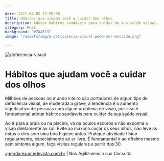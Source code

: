 ```yaml
---

date: 2021-04-05 22:55:00
title: Hábitos que ajudam você a cuidar dos olhos
description: Adotar hábitos saudáveis para cuidar da sua saúde visual.
category: Post
background: "#7AAB13"
image: "/assets/img/a-deficiencia-visual-pode-ser-evitada.png"

---
```


![deficiencia-visual](/assets/img/a-deficiencia-visual-pode-ser-evitada.png)

# Hábitos que ajudam você a cuidar dos olhos

Milhões de pessoas no mundo inteiro são portadores de algum tipo de deficiência visual, de moderada a grave, a tendência é o aumento significativo de pessoas com algum problema de visão, por isso é fundamental adotar hábitos saudáveis para cuidar da sua saúde visual.

Ao ir para a praia ou na piscina, vá de óculos escuros e não exponha a visão diretamente ao sol.
Evite ao máximo coçar os seus olhos, não leve as mãos a eles sem uma boa higiene antes.
Pratique atividade física regularmente, especialmente ao ar livre. É fundamental ir ao oftalmo mesmo sem sintoma algum, faça visitas regulares a partir dos 30.

[agendarexamedevista.com.br](https://www.agendarexamedevista.com.br) | Nós Agilizamos a sua Consulta

